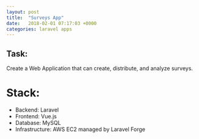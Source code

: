 ```yaml
---
layout: post
title:  "Surveys App"
date:   2018-02-01 07:17:03 +0000
categories: laravel apps
---
```


## Task:
Create a Web Application that can create, distribute, and analyze surveys.

# Stack:
- Backend: Laravel
- Frontend: Vue.js
- Database: MySQL
- Infrastructure: AWS EC2 managed by Laravel Forge







